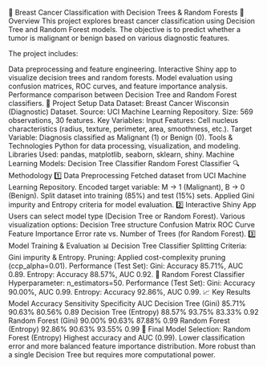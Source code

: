 🏥 Breast Cancer Classification with Decision Trees & Random Forests
📌 Overview
This project explores breast cancer classification using Decision Tree and Random Forest models. The objective is to predict whether a tumor is malignant or benign based on various diagnostic features.

The project includes:

Data preprocessing and feature engineering.
Interactive Shiny app to visualize decision trees and random forests.
Model evaluation using confusion matrices, ROC curves, and feature importance analysis.
Performance comparison between Decision Tree and Random Forest classifiers.
📂 Project Setup
Data
Dataset: Breast Cancer Wisconsin (Diagnostic) Dataset.
Source: UCI Machine Learning Repository.
Size: 569 observations, 30 features.
Key Variables:
Input Features: Cell nucleus characteristics (radius, texture, perimeter, area, smoothness, etc.).
Target Variable: Diagnosis classified as Malignant (1) or Benign (0).
Tools & Technologies
Python for data processing, visualization, and modeling.
Libraries Used: pandas, matplotlib, seaborn, sklearn, shiny.
Machine Learning Models:
Decision Tree Classifier
Random Forest Classifier
🔍 Methodology
1️⃣ Data Preprocessing
Fetched dataset from UCI Machine Learning Repository.
Encoded target variable: M → 1 (Malignant), B → 0 (Benign).
Split dataset into training (85%) and test (15%) sets.
Applied Gini impurity and Entropy criteria for model evaluation.
2️⃣ Interactive Shiny App
Users can select model type (Decision Tree or Random Forest).
Various visualization options:
Decision Tree structure
Confusion Matrix
ROC Curve
Feature Importance
Error rate vs. Number of Trees (for Random Forest).
3️⃣ Model Training & Evaluation
📊 Decision Tree Classifier
Splitting Criteria: Gini impurity & Entropy.
Pruning: Applied cost-complexity pruning (ccp_alpha=0.01).
Performance (Test Set):
Gini: Accuracy 85.71%, AUC 0.89.
Entropy: Accuracy 88.57%, AUC 0.92.
📌 Random Forest Classifier
Hyperparameter: n_estimators=50.
Performance (Test Set):
Gini: Accuracy 90.00%, AUC 0.99.
Entropy: Accuracy 92.86%, AUC 0.99.
📈 Key Results
Model	Accuracy	Sensitivity	Specificity	AUC
Decision Tree (Gini)	85.71%	90.63%	80.56%	0.89
Decision Tree (Entropy)	88.57%	93.75%	83.33%	0.92
Random Forest (Gini)	90.00%	90.63%	87.88%	0.99
Random Forest (Entropy)	92.86%	90.63%	93.55%	0.99
📌 Final Model Selection: Random Forest (Entropy)
Highest accuracy and AUC (0.99).
Lower classification error and more balanced feature importance distribution.
More robust than a single Decision Tree but requires more computational power.
